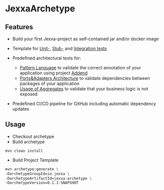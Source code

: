 # JexxaArchetype

## Features

*   Build your first Jexxa-project as self-contained jar and/or docker image

*   Template for [Unit-](https://github.com/jexxa-projects/JexxaTutorials/blob/main/BookStore/src/test/java/io/jexxa/tutorials/bookstore/domain/book/BookTest.java), [Stub-](https://github.com/jexxa-projects/JexxaTutorials/blob/main/BookStore/src/test/java/io/jexxa/tutorials/bookstore/applicationservice/BookStoreServiceTest.java) and [Integration tests](https://github.com/jexxa-projects/JexxaTutorials/blob/main/BookStore/src/test/java/io/jexxa/tutorials/bookstore/integration/BookstoreIT.java)

*   Predefined architectural tests for:
    *   [Pattern Language](https://github.com/jexxa-projects/JexxaTutorials/blob/main/BookStore/src/test/java/io/jexxa/tutorials/bookstore/architecture/ArchitectureTest.java) to validate the correct annotation of your application using project [Addend](http://addend.jexxa.io/)
    *   [Ports&Adapters Architecture](https://github.com/jexxa-projects/JexxaTutorials/blob/main/BookStore/src/test/java/io/jexxa/tutorials/bookstore/architecture/ArchitectureTest.java) to validate dependencies between packages of your application
    *   [Usage of Aggregates](https://github.com/jexxa-projects/JexxaTutorials/blob/main/BookStore/src/test/java/io/jexxa/tutorials/bookstore/architecture/ArchitectureTest.java) to validate that your business logic is not exposed

*   Predefined CI/CD pipeline for GitHub including automatic dependency updates 

## Usage
* Checkout archetype
* Build archetype 
```
mvn clean install
```
* Build Project Template 
```bash
mvn archetype:generate \
-DarchetypeGroupId=io.jexxa \
-DarchetypeArtifactId=jexxa-archetype \
-DarchetypeVersion=0.1.1-SNAPSHOT
```